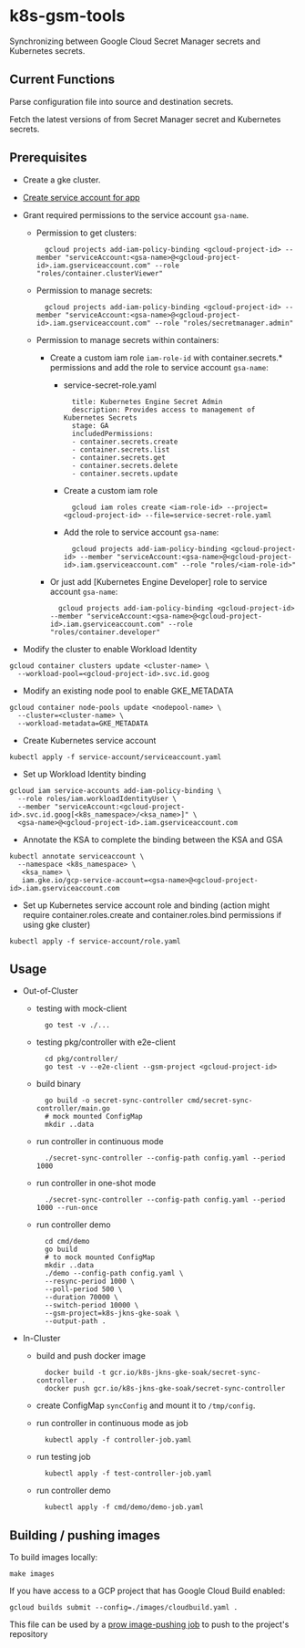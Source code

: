 # k8s-gsm-tools

Synchronizing between Google Cloud Secret Manager secrets and Kubernetes secrets.

## Current Functions
Parse configuration file into source and destination secrets.

Fetch the latest versions of from Secret Manager secret and Kubernetes secrets.

## Prerequisites
- Create a gke cluster.

- [Create service account for app](https://cloud.google.com/docs/authentication/production#command-line)

- Grant required permissions to the service account `gsa-name`.

	- Permission to get clusters:

		    gcloud projects add-iam-policy-binding <gcloud-project-id> --member "serviceAccount:<gsa-name>@<gcloud-project-id>.iam.gserviceaccount.com" --role "roles/container.clusterViewer"
	
	- Permission to manage secrets:

		    gcloud projects add-iam-policy-binding <gcloud-project-id> --member "serviceAccount:<gsa-name>@<gcloud-project-id>.iam.gserviceaccount.com" --role "roles/secretmanager.admin"

	- Permission to manage secrets within containers:

		- Create a custom iam role `iam-role-id` with container.secrets.* permissions and add the role to service account `gsa-name`:
			- service-secret-role.yaml

				    title: Kubernetes Engine Secret Admin
				    description: Provides access to management of Kubernetes Secrets
				    stage: GA
				    includedPermissions:
				    - container.secrets.create
				    - container.secrets.list
				    - container.secrets.get
				    - container.secrets.delete
				    - container.secrets.update
			
			- Create a custom iam role

				    gcloud iam roles create <iam-role-id> --project=<gcloud-project-id> --file=service-secret-role.yaml

			- Add the role to service account `gsa-name`:

				    gcloud projects add-iam-policy-binding <gcloud-project-id> --member "serviceAccount:<gsa-name>@<gcloud-project-id>.iam.gserviceaccount.com" --role "roles/<iam-role-id>"

		- Or just add [Kubernetes Engine Developer] role to service account `gsa-name`:

			    gcloud projects add-iam-policy-binding <gcloud-project-id> --member "serviceAccount:<gsa-name>@<gcloud-project-id>.iam.gserviceaccount.com" --role "roles/container.developer"

- Modify the cluster to enable Workload Identity
```
gcloud container clusters update <cluster-name> \
  --workload-pool=<gcloud-project-id>.svc.id.goog
```

- Modify an existing node pool to enable GKE_METADATA
```
gcloud container node-pools update <nodepool-name> \
  --cluster=<cluster-name> \
  --workload-metadata=GKE_METADATA
```

- Create Kubernetes service account
```
kubectl apply -f service-account/serviceaccount.yaml
```

- Set up Workload Identity binding
```
gcloud iam service-accounts add-iam-policy-binding \
  --role roles/iam.workloadIdentityUser \
  --member "serviceAccount:<gcloud-project-id>.svc.id.goog[<k8s_namespace>/<ksa_name>]" \
  <gsa-name>@<gcloud-project-id>.iam.gserviceaccount.com
```

- Annotate the KSA to complete the binding between the KSA and GSA
```
kubectl annotate serviceaccount \
  --namespace <k8s_namespace> \
   <ksa_name> \
   iam.gke.io/gcp-service-account=<gsa-name>@<gcloud-project-id>.iam.gserviceaccount.com
```

- Set up Kubernetes service account role and binding
(action might require container.roles.create and container.roles.bind permissions if using gke cluster)
```
kubectl apply -f service-account/role.yaml
```

## Usage
- Out-of-Cluster
	- testing with mock-client

			go test -v ./...

	- testing pkg/controller with e2e-client
	
			cd pkg/controller/
			go test -v --e2e-client --gsm-project <gcloud-project-id>
	
	- build binary

			go build -o secret-sync-controller cmd/secret-sync-controller/main.go
			# mock mounted ConfigMap
			mkdir ..data

	- run controller in continuous mode
	
			./secret-sync-controller --config-path config.yaml --period 1000 
	
	- run controller in one-shot mode

			./secret-sync-controller --config-path config.yaml --period 1000 --run-once

	- run controller demo

			cd cmd/demo
			go build
			# to mock mounted ConfigMap 
			mkdir ..data
			./demo --config-path config.yaml \
            --resync-period 1000 \
            --poll-period 500 \
            --duration 70000 \
            --switch-period 10000 \
            --gsm-project=k8s-jkns-gke-soak \
            --output-path .
			
	
- In-Cluster
	- build and push docker image

			docker build -t gcr.io/k8s-jkns-gke-soak/secret-sync-controller .
			docker push gcr.io/k8s-jkns-gke-soak/secret-sync-controller

	- create ConfigMap `syncConfig` and mount it to `/tmp/config`.

	- run controller in continuous mode as job
			
			kubectl apply -f controller-job.yaml

	- run testing job

			kubectl apply -f test-controller-job.yaml
	
	- run controller demo

			kubectl apply -f cmd/demo/demo-job.yaml
		



## Building / pushing images

To build images locally:

    make images

If you have access to a GCP project that has Google Cloud Build enabled:

    gcloud builds submit --config=./images/cloudbuild.yaml .

This file can be used by a [prow image-pushing job][image-pushing-readme] to push to the project's repository

[image-pushing-readme]: https://github.com/kubernetes/test-infra/blob/master/config/jobs/image-pushing/README.md
